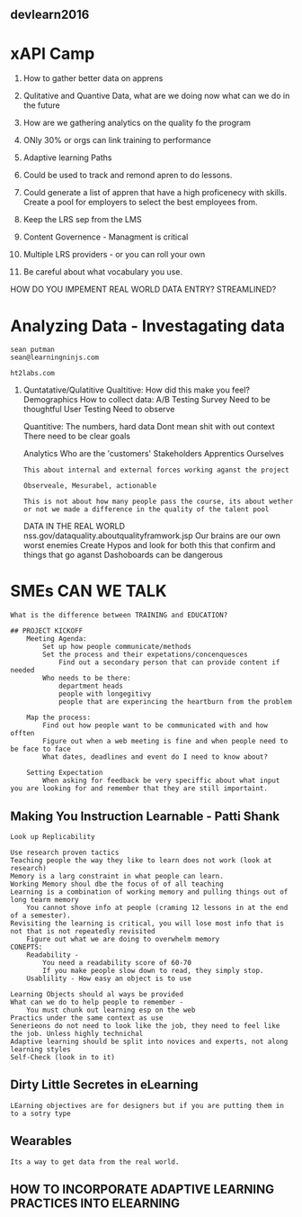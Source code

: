 ## devlearn2016

# xAPI Camp

01. How to gather better data on apprens
02. Qulitative and Quantive Data, what are we doing now what can we do in the future
03. How are we gathering analytics on the quality fo the program
04. ONly 30% or orgs can link training to performance
05. Adaptive learning Paths
06. Could be used to track and remond apren to do lessons.
07. Could generate a list of appren that have a high proficenecy with skills. Create a pool for employers to select the best employees from.

08. Keep the LRS sep from the LMS
09. Content Governence - Managment is critical
10. Multiple LRS providers - or you can roll your own
11. Be careful about what vocabulary you use.


HOW DO YOU IMPEMENT REAL WORLD DATA ENTRY? STREAMLINED?

# Analyzing Data - Investagating data
	sean putman
	sean@learningninjs.com

	ht2labs.com

01. Quntatative/Qulatitive
	Qualtitive:
		How did this make you feel?
		Demographics
		How to collect data:
			A/B Testing
			Survey
				Need to be thoughtful
			User Testing
				Need to observe 

	Quantitive: The numbers, hard data
		Dont mean shit with out context
		There need to be clear goals

	Analytics
		Who are the 'customers'
			Stakeholders
			Apprentics
			Ourselves

		This about internal and external forces working aganst the project

		Observeale, Mesurabel, actionable

		This is not about how many people pass the course, its about wether or not we made a difference in the quality of the talent pool

	DATA IN THE REAL WORLD
		nss.gov/dataquality.aboutqualityframwork.jsp
		Our brains are our own worst enemies
		Create Hypos and look for both this that confirm and things that go aganst
		Dashoboards can be dangerous

# SMEs CAN WE TALK
	
	What is the difference between TRAINING and EDUCATION?

	## PROJECT KICKOFF
		Meeting Agenda:
			Set up how people communicate/methods
			Set the process and their expetations/concenquesces
				Find out a secondary person that can provide content if needed
			Who needs to be there:
				department heads
				people with longegitivy
				people that are experincing the heartburn from the problem

		Map the process:
			Find out how people want to be communicated with and how offten
			Figure out when a web meeting is fine and when people need to be face to face
			What dates, deadlines and event do I need to know about?

		Setting Expectation
			When asking for feedback be very speciffic about what input you are looking for and remember that they are still importaint.

## Making You Instruction Learnable - Patti Shank

	Look up Replicability

	Use research proven tactics
	Teaching people the way they like to learn does not work (look at research)
	Memory is a larg constraint in what people can learn.
	Working Memory shoul dbe the focus of of all teaching
	Learning is a combination of working memory and pulling things out of long tearm memory
		You cannot shove info at people (craming 12 lessons in at the end of a semester).
	Revisiting the learning is critical, you will lose most info that is not that is not repeatedly revisited
		Figure out what we are doing to overwhelm memory
	CONEPTS:
		Readability - 
			You need a readability score of 60-70
			If you make people slow down to read, they simply stop.
		Usablility - How easy an object is to use

	Learning Objects should al ways be provided
	What can we do to help people to remember - 
		You must chunk out learning esp on the web
	Practics under the same context as use
	Senerieons do not need to look like the job, they need to feel like the job. Unless highly technichal
	Adaptive learning should be split into novices and experts, not along learning styles
	Self-Check (look in to it)

## Dirty Little Secretes in eLearning

	LEarning objectives are for designers but if you are putting them in to a sotry type

## Wearables

	Its a way to get data from the real world.

## HOW TO INCORPORATE ADAPTIVE LEARNING PRACTICES INTO ELEARNING

	

